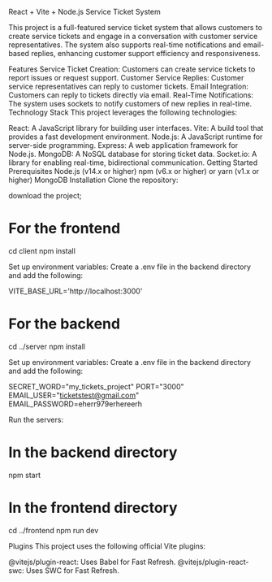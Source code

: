 React + Vite + Node.js Service Ticket System

This project is a full-featured service ticket system that allows customers to create service tickets and engage in a conversation with customer service representatives. The system also supports real-time notifications and email-based replies, enhancing customer support efficiency and responsiveness.

Features
Service Ticket Creation: Customers can create service tickets to report issues or request support.
Customer Service Replies: Customer service representatives can reply to customer tickets.
Email Integration: Customers can reply to tickets directly via email.
Real-Time Notifications: The system uses sockets to notify customers of new replies in real-time.
Technology Stack
This project leverages the following technologies:

React: A JavaScript library for building user interfaces.
Vite: A build tool that provides a fast development environment.
Node.js: A JavaScript runtime for server-side programming.
Express: A web application framework for Node.js.
MongoDB: A NoSQL database for storing ticket data.
Socket.io: A library for enabling real-time, bidirectional communication.
Getting Started
Prerequisites
Node.js (v14.x or higher)
npm (v6.x or higher) or yarn (v1.x or higher)
MongoDB
Installation
Clone the repository:

download the project;

# For the frontend
cd client
npm install

Set up environment variables:
Create a .env file in the backend directory and add the following:

VITE_BASE_URL='http://localhost:3000'

# For the backend
cd ../server
npm install

Set up environment variables:
Create a .env file in the backend directory and add the following:

SECRET_WORD="my_tickets_project"
PORT="3000"
EMAIL_USER="ticketstest@gmail.com"
EMAIL_PASSWORD=eherr979erhereerh


Run the servers:
# In the backend directory
npm start

# In the frontend directory
cd ../frontend
npm run dev


Plugins
This project uses the following official Vite plugins:

@vitejs/plugin-react: Uses Babel for Fast Refresh.
@vitejs/plugin-react-swc: Uses SWC for Fast Refresh.
